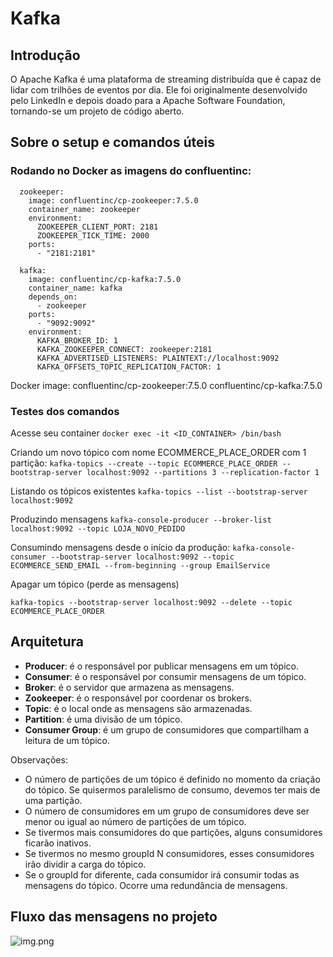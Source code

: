 
# Kafka

## Introdução
O Apache Kafka é uma plataforma de streaming distribuída que é capaz de lidar com trilhões de eventos por dia. Ele foi originalmente desenvolvido pelo LinkedIn e depois doado para a Apache Software Foundation, tornando-se um projeto de código aberto.

## Sobre o setup e comandos úteis

### Rodando no Docker as imagens do confluentinc:

```
  zookeeper:
    image: confluentinc/cp-zookeeper:7.5.0
    container_name: zookeeper
    environment:
      ZOOKEEPER_CLIENT_PORT: 2181
      ZOOKEEPER_TICK_TIME: 2000
    ports:
      - "2181:2181"

  kafka:
    image: confluentinc/cp-kafka:7.5.0
    container_name: kafka
    depends_on:
      - zookeeper
    ports:
      - "9092:9092"
    environment:
      KAFKA_BROKER_ID: 1
      KAFKA_ZOOKEEPER_CONNECT: zookeeper:2181
      KAFKA_ADVERTISED_LISTENERS: PLAINTEXT://localhost:9092
      KAFKA_OFFSETS_TOPIC_REPLICATION_FACTOR: 1
```

Docker image:
confluentinc/cp-zookeeper:7.5.0
confluentinc/cp-kafka:7.5.0

### Testes dos comandos
Acesse seu container
```docker exec -it <ID_CONTAINER> /bin/bash```

Criando um novo tópico com nome ECOMMERCE_PLACE_ORDER com 1 partição:
```kafka-topics --create --topic ECOMMERCE_PLACE_ORDER --bootstrap-server localhost:9092 --partitions 3 --replication-factor 1```

Listando os tópicos existentes
```kafka-topics --list --bootstrap-server localhost:9092```

Produzindo mensagens
```kafka-console-producer --broker-list localhost:9092 --topic LOJA_NOVO_PEDIDO```

Consumindo mensagens desde o início da produção:
```kafka-console-consumer --bootstrap-server localhost:9092 --topic ECOMMERCE_SEND_EMAIL --from-beginning --group EmailService```

Apagar um tópico (perde as mensagens)

```kafka-topics --bootstrap-server localhost:9092 --delete --topic ECOMMERCE_PLACE_ORDER```

## Arquitetura
- **Producer**: é o responsável por publicar mensagens em um tópico.
- **Consumer**: é o responsável por consumir mensagens de um tópico.
- **Broker**: é o servidor que armazena as mensagens.
- **Zookeeper**: é o responsável por coordenar os brokers.
- **Topic**: é o local onde as mensagens são armazenadas.
- **Partition**: é uma divisão de um tópico.
- **Consumer Group**: é um grupo de consumidores que compartilham a leitura de um tópico.

Observações: 
- O número de partições de um tópico é definido no momento da criação do tópico. Se quisermos paralelismo de consumo, devemos ter mais de uma partição.
- O número de consumidores em um grupo de consumidores deve ser menor ou igual ao número de partições de um tópico.
- Se tivermos mais consumidores do que partições, alguns consumidores ficarão inativos.
- Se tivermos no mesmo groupId N consumidores, esses consumidores irão dividir a carga do tópico.
- Se o groupId for diferente, cada consumidor irá consumir todas as mensagens do tópico. Ocorre uma redundância de mensagens.


## Fluxo das mensagens no projeto


![img.png](img.png)
